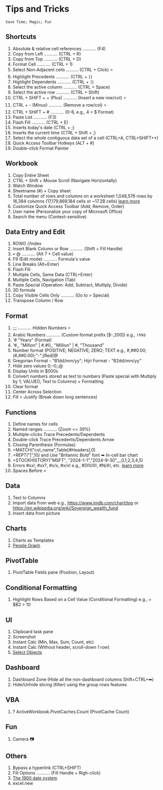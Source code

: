 # Tips and Tricks
`
Save Time; Magic; Fun
`

## Shortcuts
1. Absolute & relative cell references ........... (F4)
1. Copy from Left ........... (CTRL + R)
1. Copy from Top ........... (CTRL + D)
1. Format Cell ........... (CTRL + 1)
1. Select Non-Adjacent cells .......... (CTRL + Click) ⭐
1. Highlight Precedents ........... (CTRL + `[`)
1. Highlight Dependents ........... (CTRL + `]`)
1. Select the active column ........... (CTRL + Space)
1. Select the active row ........... (CTRL + Shift)
1. CTRL + SHIFT + + (Plus) ........... (Insert a new row/col) ⭐
1. CTRL + - (Minus) ........... (Remove a row/col) ⭐
1. CTRL + SHIFT + # ........... (0-6, e.g., 4 = $ Format)
1. Paste List ........... (F3) 
1. Flash Fill ........... (CTRL + E)
1. Inserts today's date (CTRL + ;)
1. Inserts the current time (CTRL + Shift + ;)
1. Select the whole contiguous data set of a cell (CTRL+A, CTRL+SHIFT+*)
1. Quick Access Toolbar Hotkeys (ALT + #)
1. Double-click Format Painter



## Workbook
1. Copy Entire Sheet
1. CTRL + Shift + Mouse Scroll (Navigate Horizontally)
1. Watch Window
1. Sheetname (#) + Copy sheet
1. Total number of rows and columns on a worksheet 1,048,576 rows by 16,384 columns (17,179,869,184 cells or ~17.2B cells) [learn more](https://support.microsoft.com/en-us/office/excel-specifications-and-limits-1672b34d-7043-467e-8e27-269d656771c3)
1. Customize Quick Access Toolbar (Add, Remove, Order)
1. User name (Personalize your copy of Microsoft Office)
1. Search the menu (Context-sensitive)

## Data Entry and Edit
1. ROW() //Index
1. Insert Blank Column or Row ........... (Shift + Fill Handle)
1. • @  ........... (Alt 7 + Cell value)
1. F9 (Edit mode) ........... Formula's value
1. Line Breaks (Alt+Enter)
1. Flash Fill
1. Multiple Cells, Same Data (CTRL+Enter)
1. Multiple Cells, Navigation (Tab)
1. Paste Special (Operation: Add, Subtract, Multiply, Divide)
1. 3D formula 
1. Copy Visible Cells Only ........... (Go to > Special)
1. Transpose Column / Row

## Format
1. ;;; ........... Hidden Numbers ⭐
1. Arabic Numbers ........... (Custom format prefix [$-,200]) e.g., ١٩٧٥
1. '# "Years" (Format)
1. '#,, "Million" | #.#0,, "Million" | #, "Thousand"
1. Number format (POSITIVE; NEGATIVE; ZERO; TEXT e.g., #,##0.00;(#,##0.00);"-";[Red]@
1. Gregorian Format - "B1dd/mm/yy"; Hijri Format - "B2dd/mm/yy"
1. Hide zero values 0;-0;;@
1. Display Units in $000s
1. Convert numbers stored as text to numbers (Paste special with Multiply by 1; VALUE(); Text to Columns) + Formatting
1. Clear format
1. Center Across Selection
1. Fill > Justify (Break down long sentences)


## Functions
1. Define names for cells
1. Named ranges ........... (Zoom <= 39%)
1. Multiple-clicks Trace Precedents/Dependents 
1. Double-click Trace Precedents/Dependents Arrow
1. Closing Parenthesis (Formulas)
1. =MATCH("col_name",Table[#Headers],0)
1. =REPT("|",10) and Use "Britannic Bold" font ➡ In-cell bar chart
1. =STOCKHISTORY("MSFT", "2024-1-1","2024-9-30",,,,0,1,2,3,4,5)
1. Errors #xx!, #xx?, #x/x, #x/x! e.g., #DIV/0!, #N/A!, etc. [learn more](https://www.dummies.com/article/technology/software/microsoft-products/excel/excel-error-messages-to-get-to-know-139082)
1. Spaces Before =

## Data
1. Text to Columns
1. Import data from web e.g., https://www.imdb.com/chart/top or https://en.wikipedia.org/wiki/Sovereign_wealth_fund
1. Insert data from picture


## Charts
1. Charts as Templates
1. [People Graph](https://appsource.microsoft.com/en-us/product/office/wa104104476?tab=overview)

## PivotTable
1. PivotTable Fields pane (Position, Layout)

## Conditional Formatting
1. Highlight Rows Based on a Cell Value (Conditional Formatting) e.g., = $B2 > 10


## UI
1. Clipboard task pane
1. Screenshot 
1. Instant Calc (Min, Max, Sum, Count, etc)
1. Instant Calc (Without header, scroll-down 1 row)
1. [Select Objects](https://support.microsoft.com/en-us/office/select-a-shape-or-other-object-8db4e2f6-873a-46a7-87cb-fbb998a1f955)

## Dashboard
1. Dashboard Zone (Hide all the non-dashboard columns Shift+CTRL+➡)
1. Hide/Unhide slicing (filter) using the group rows features


## VBA
1. ? ActiveWorkbook.PivotCaches.Count (PivotCache Count)

## Fun
1. Camera 📷


## Others
1. Bypass a hyperlink (CTRL+SHIFT)
1. Fill Options ........... (Fill Handle + Righ-click)
1. [The 1900 date system](https://support.microsoft.com/en-us/office/date-systems-in-excel-e7fe7167-48a9-4b96-bb53-5612a800b487)
1. excel.new


